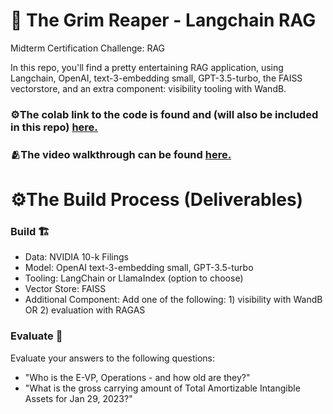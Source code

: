 # 🤖 The Grim Reaper - Langchain RAG 
Midterm Certification Challenge: RAG

In this repo, you'll find a pretty entertaining RAG application, using Langchain, OpenAI, text-3-embedding small, GPT-3.5-turbo, the FAISS vectorstore, and an extra component: visibility tooling with WandB. 

### ⚙️The colab link to the code is found and (will also be included in this repo) [here.](https://colab.research.google.com/drive/1UeAe2jHXoRh310HGA9iueJnUcYhQ3Cbl?usp=sharing)

### 🫂The video walkthrough can be found [here.](https://www.loom.com/share/17e77366ce0242dbb3177b13cec27ab8?sid=ca706e6e-5317-421a-882e-af81240c5eed)

# ⚙️The Build Process (Deliverables)

### Build 🏗️
* Data: NVIDIA 10-k Filings
* Model: OpenAI text-3-embedding small, GPT-3.5-turbo
* Tooling: LangChain or LlamaIndex (option to choose)
* Vector Store: FAISS
* Additional Component: Add one of the following: 1) visibility with WandB OR 2) evaluation with RAGAS

### Evaluate 🚢
Evaluate your answers to the following questions:
* "Who is the E-VP, Operations - and how old are they?"
* "What is the gross carrying amount of Total Amortizable Intangible Assets for Jan 29, 2023?"


